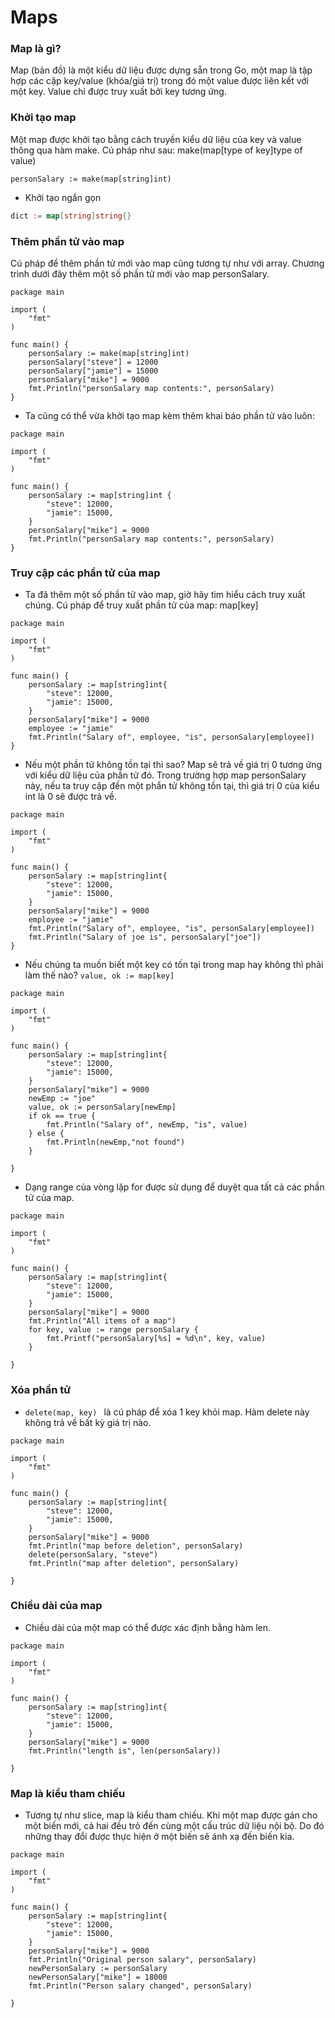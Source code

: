 # Maps

### Map là gì?
Map (bản đồ) là một kiểu dữ liệu được dựng sẵn trong Go, một map là tập hợp các cặp key/value (khóa/giá trị) trong đó một value được liên kết với một key. Value chỉ được truy xuất bởi key tương ứng.

### Khởi tạo map
Một map được khởi tạo bằng cách truyền kiểu dữ liệu của key và value thông qua hàm make. Cú pháp như sau: make(map[type of key]type of value)

`personSalary := make(map[string]int)`

- Khởi tạo ngắn gọn
```go
dict := map[string]string{}
```
### Thêm phần tử vào map
Cú pháp để thêm phần tử mới vào map cũng tương tự như với array. Chương trình dưới đây thêm một số phần tử mới vào map personSalary.

```
package main

import (  
    "fmt"
)

func main() {  
    personSalary := make(map[string]int)
    personSalary["steve"] = 12000
    personSalary["jamie"] = 15000
    personSalary["mike"] = 9000
    fmt.Println("personSalary map contents:", personSalary)
}
```
- Ta cũng có thể vừa khởi tạo map kèm thêm khai báo phần tử vào luôn:

```
package main

import (  
    "fmt"
)

func main() {  
    personSalary := map[string]int {
        "steve": 12000,
        "jamie": 15000,
    }
    personSalary["mike"] = 9000
    fmt.Println("personSalary map contents:", personSalary)
}
```
### Truy cập các phần tử của map

- Ta đã thêm một số phần tử vào map, giờ hãy tìm hiểu cách truy xuất chúng. Cú pháp để truy xuất phần tử của map: map[key]

```
package main

import (  
    "fmt"
)

func main() {  
    personSalary := map[string]int{
        "steve": 12000,
        "jamie": 15000,
    }
    personSalary["mike"] = 9000
    employee := "jamie"
    fmt.Println("Salary of", employee, "is", personSalary[employee])
}
```
- Nếu một phần tử không tồn tại thì sao? Map sẽ trả về giá trị 0 tương ứng với kiểu dữ liệu của phần tử đó. Trong trường hợp map personSalary này, nếu ta truy cập đến một phẩn tử không tồn tại, thì giá trị 0 của kiểu int là 0 sẽ được trả về.

```
package main

import (  
    "fmt"
)

func main() {  
    personSalary := map[string]int{
        "steve": 12000,
        "jamie": 15000,
    }
    personSalary["mike"] = 9000
    employee := "jamie"
    fmt.Println("Salary of", employee, "is", personSalary[employee])
    fmt.Println("Salary of joe is", personSalary["joe"])
}
```
- Nếu chúng ta muốn biết một key có tốn tại trong map hay không thì phải làm thế nào?  ` value, ok := map[key] `
```
package main

import (  
    "fmt"
)

func main() {  
    personSalary := map[string]int{
        "steve": 12000,
        "jamie": 15000,
    }
    personSalary["mike"] = 9000
    newEmp := "joe"
    value, ok := personSalary[newEmp]
    if ok == true {
        fmt.Println("Salary of", newEmp, "is", value)
    } else {
        fmt.Println(newEmp,"not found")
    }

}
```
- Dạng range của vòng lặp for được sử dụng để duyệt qua tất cả các phần tử của map.
```
package main

import (  
    "fmt"
)

func main() {  
    personSalary := map[string]int{
        "steve": 12000,
        "jamie": 15000,
    }
    personSalary["mike"] = 9000
    fmt.Println("All items of a map")
    for key, value := range personSalary {
        fmt.Printf("personSalary[%s] = %d\n", key, value)
    }

}
```
### Xóa phần tử

- `delete(map, key) ` là cú pháp để xóa 1 key khỏi map. Hàm delete này không trả về bất kỳ giá trị nào.
```
package main

import (  
    "fmt"
)

func main() {  
    personSalary := map[string]int{
        "steve": 12000,
        "jamie": 15000,
    }
    personSalary["mike"] = 9000
    fmt.Println("map before deletion", personSalary)
    delete(personSalary, "steve")
    fmt.Println("map after deletion", personSalary)

}
```
### Chiều dài của map

- Chiều dài của một map có thể được xác định bằng hàm len.
```
package main

import (  
    "fmt"
)

func main() {  
    personSalary := map[string]int{
        "steve": 12000,
        "jamie": 15000,
    }
    personSalary["mike"] = 9000
    fmt.Println("length is", len(personSalary))

}
```

### Map là kiểu tham chiếu

- Tương tự như slice, map là kiểu tham chiếu. Khi một map được gán cho một biến mới, cả hai đều trỏ đến cùng một cấu trúc dữ liệu nội bộ. Do đó những thay đổi được thực hiện ở một biến sẽ ánh xạ đến biến kia.

```
package main

import (  
    "fmt"
)

func main() {  
    personSalary := map[string]int{
        "steve": 12000,
        "jamie": 15000,
    }
    personSalary["mike"] = 9000
    fmt.Println("Original person salary", personSalary)
    newPersonSalary := personSalary
    newPersonSalary["mike"] = 18000
    fmt.Println("Person salary changed", personSalary)

}
```